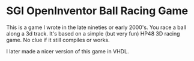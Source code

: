 SGI OpenInventor Ball Racing Game
=================================

This is a game I wrote in the late nineties or early 2000's. You race
a ball along a 3d track. It's based on a simple (but very fun) HP48 3D
racing game. No clue if it still compiles or works.

I later made a nicer version of this game in VHDL.